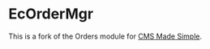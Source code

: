 # EcOrderMgr

This is a fork of the Orders module for [CMS Made Simple](https://www.cmsmadesimple.org/).
